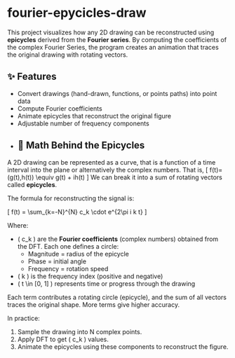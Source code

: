 # fourier-epycicles-draw
This project visualizes how any 2D drawing can be reconstructed using **epicycles** derived from the **Fourier series**. By computing the coefficients of the complex Fourier Series, the program creates an animation that traces the original drawing with rotating vectors.

## ✨ Features
- Convert drawings (hand-drawn, functions, or points paths) into point data
- Compute Fourier coefficients
- Animate epicycles that reconstruct the original figure
- Adjustable number of frequency components
- ## 🧮 Math Behind the Epicycles

A 2D drawing can be represented as a curve, that is a function of a time interval into the plane or alternatively the complex numbers. That is, 
\[
f(t)=(g(t),h(t)) \equiv g(t) + ih(t)
\]
We can break it into a sum of rotating vectors called **epicycles**.

The formula for reconstructing the signal is:

\[
f(t) = \sum_{k=-N}^{N} c_k \cdot e^{2\pi i k t}
\]

Where:
- \( c_k \) are the **Fourier coefficients** (complex numbers) obtained from the DFT. Each one defines a circle:
  - Magnitude = radius of the epicycle
  - Phase = initial angle
  - Frequency = rotation speed
- \( k \) is the frequency index (positive and negative)
- \( t \in [0, 1] \) represents time or progress through the drawing

Each term contributes a rotating circle (epicycle), and the sum of all vectors traces the original shape. More terms give higher accuracy.

In practice:
1. Sample the drawing into N complex points.
2. Apply DFT to get \( c_k \) values.
3. Animate the epicycles using these components to reconstruct the figure.
